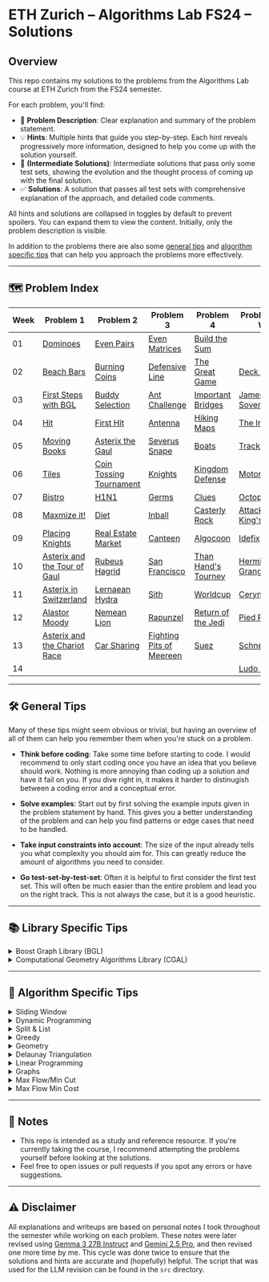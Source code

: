 # ETH Zurich – Algorithms Lab FS24 – Solutions

## Overview

This repo contains my solutions to the problems from the Algorithms Lab course at ETH Zurich from the FS24 semester.

For each problem, you'll find:

- 🧠 **Problem Description**: Clear explanation and summary of the problem statement.
- 💡 **Hints**: Multiple hints that guide you step-by-step. Each hint reveals progressively more information, designed to help you come up with the solution yourself.
- 🔄 **(Intermediate Solutions)**: Intermediate solutions that pass only some test sets, showing the evolution and the thought process of coming up with the final solution.
- ✅ **Solutions**: A solution that passes all test sets with comprehensive explanation of the approach, and detailed code comments.

All hints and solutions are collapsed in toggles by default to prevent spoilers. You can expand them to view the content. Initially, only the problem description is visible.

In addition to the problems there are also some [general tips](#-general-tips) and [algorithm specific tips](#-algorithm-specific-tips) that can help you approach the problems more effectively.

---

## 🗺️ Problem Index

| Week | Problem 1                                                            | Problem 2                                                  | Problem 3                                                    | Problem 4                                           | Problem of the Week                                          |
|------|----------------------------------------------------------------------|------------------------------------------------------------|------------------------------------------------------------- |-----------------------------------------------------|--------------------------------------------------------------|
| 01   | [Dominoes](Week_01/Dominoes)                                         | [Even Pairs](Week_01/Even_Pairs)                           | [Even Matrices](Week_01/Even_Matrices)                       | [Build the Sum](Week_01/Build_the_Sum)              |                                                              |
| 02   | [Beach Bars](Week_02/Beach_Bars)                                     | [Burning Coins](Week_02/Burning_Coins)                     | [Defensive Line](Week_02/Defensive_Line)                     | [The Great Game](Week_02/The_Great_Game)            | [Deck of Cards](Week_02/Deck_of_Cards)                       |
| 03   | [First Steps with BGL](Week_03/First_Steps_with_BGL)                 | [Buddy Selection](Week_03/Buddy_Selection)                 | [Ant Challenge](Week_03/Ant_Challenge)                       | [Important Bridges](Week_03/Important_Bridges)      | [James Bond's Sovereign](Week_03/James_Bond’s_Sovereign)     |
| 04   | [Hit](Week_04/Hit)                                                   | [First Hit](Week_04/First_Hit)                             | [Antenna](Week_04/Antenna)                                   | [Hiking Maps](Week_04/Hiking_Maps)                  | [The Iron Islands](Week_04/The_Iron_Islands)                 |
| 05   | [Moving Books](Week_05/Moving_Books)                                 | [Asterix the Gaul](Week_05/Asterix_the_Gaul)               | [Severus Snape](Week_05/Severus_Snape)                       | [Boats](Week_05/Boats)                              | [Tracking](Week_05/Tracking)                                 |
| 06   | [Tiles](Week_06/Tiles)                                               | [Coin Tossing Tournament](Week_06/Coin_Tossing_Tournament) | [Knights](Week_06/Knights)                                   | [Kingdom Defense](Week_06/Kingdom_Defense)          | [Motorcycles](Week_06/Motorcycles)                           |
| 07   | [Bistro](Week_07/Bistro)                                             | [H1N1](Week_07/H1N1)                                       | [Germs](Week_07/Germs)                                       | [Clues](Week_07/Clues)                              | [Octopussy](Week_07/Octopussy)                               |
| 08   | [Maxmize it!](Week_08/Maximize_it!)                                  | [Diet](Week_08/Diet)                                       | [Inball](Week_08/Inball)                                     | [Casterly Rock](Week_08/Casterly_Rock)              | [Attack on King's Landing](Week_08/Attack_on_King's_Landing) |
| 09   | [Placing Knights](Week_09/Placing_Knights)                           | [Real Estate Market](Week_09/Real_Estate_Market)           | [Canteen](Week_09/Canteen)                                   | [Algocoon](Week_09/Algocoon)                        | [Idefix](Week_09/Idefix)                                     |
| 10   | [Asterix and the Tour of Gaul](Week_10/Asterix_and_the_Tour_of_Gaul) | [Rubeus Hagrid](Week_10/Rubeus_Hagrid)                     | [San Francisco](Week_10/San_Francisco)                       | [Than Hand's Tourney](Week_10/The_Hand's_Tourney)   | [Hermione Granger](Week_10/Hermione_Granger)                 |
| 11   | [Asterix in Switzerland](Week_11/Asterix_in_Switzerland)             | [Lernaean Hydra](Week_11/Lernaean_Hydra)                  | [Sith](Week_11/Revenge_of_the_Sith)                          | [Worldcup](Week_11/World_Cup)                       | [Ceryneian Hind](Week_11/Ceryneian_Hind)                     |
| 12   | [Alastor Moody](Week_12/Alastor_Moody)                               | [Nemean Lion](Week_12/Nemean_Lion)                         | [Rapunzel](Week_12/Rapunzel)                                 | [Return of the Jedi](Week_12/Return_of_the_Jedi)    | [Pied Piper](Week_12/Pied_Piper)                             |
| 13   | [Asterix and the Chariot Race](Week_13/Asterix_and_the_Chariot_Race) | [Car Sharing](Week_13/Car_Sharing)                         | [Fighting Pits of Meereen](Week_13/Fighting_Pits_of_Meereen) | [Suez](Week_13/Suez)                                | [Schneewittchen](Week_13/Schneewittchen)                     |
| 14   |                                                                      |                                                            |                                                              |                                                     | [Ludo Bagman](Week_14/Ludo_Bagman)                           |

---

## 🛠️ General Tips

Many of these tips might seem obvious or trivial, but having an overview of all of them can help you remember them when you're stuck on a problem.

- **Think before coding**: Take some time before starting to code. I would recommend to only start coding once you have an idea that you believe should work. Nothing is more annoying than coding up a solution and have it fail on you. If you dive right in, it makes it harder to distinugish between a coding error and a conceptual error.

- **Solve examples**: Start out by first solving the example inputs given in the problem statement by hand. This gives you a better understanding of the problem and can help you find patterns or edge cases that need to be handled.

- **Take input constraints into account**: The size of the input already tells you what complexity you should aim for. This can greatly reduce the amount of algorithms you need to consider.

- **Go test-set-by-test-set**: Often it is helpful to first consider the first test set. This will often be much easier than the entire problem and lead you on the right track. This is not always the case, but it is a good heuristic.
---

## 📚 Library Specific Tips

<details>

<summary>Boost Graph Library (BGL)</summary>

- Boost can be very rough at first. Don't feel bad if you need to look at the solution for the actual code. Finding the correct algorithm/approach will be more important in the long run.

</details>

<details>

<summary>Computational Geometry Algorithms Library (CGAL)</summary>

- 

</details>

---

## 🧩 Algorithm Specific Tips

<details>

<summary>Sliding Window</summary>

- Whenever you need to maximize a contiguous segment you probably need to use a sliding window.

</details>

<details>

<summary>Dynamic Programming</summary>

- Begin by trying to formulate the recurrence relation. If you don't have it, there is no point in coding.

</details>

<details>

<summary>Split & List</summary>

</details>

<details>

<summary>Greedy</summary>

- If you want to try a greedy approach you will probably need to sort (part of) your input first to then choose greedily.

</details>

<details>

<summary>Geometry</summary>

</details>

<details>

<summary>Delaunay Triangulation</summary>

- As soon as the problem asks for some notion of distance or proximity, you will probably need to usea Delaunay Triangulation, as it is just super cheap to do.
- You often will want to store information at each vertex in the Delaunay Triangulation. Most elementary one would be its index to reference later. For this you can use the following setup (see code example provided in AlgoLab docs for more details).
```cpp
typedef std::size_t                                            Index;
typedef CGAL::Triangulation_vertex_base_with_info_2<Index,K>   Vb;
typedef CGAL::Triangulation_face_base_2<K>                     Fb;
typedef CGAL::Triangulation_data_structure_2<Vb,Fb>            Tds;
typedef CGAL::Delaunay_triangulation_2<K,Tds>                  Delaunay;

typedef std::tuple<Index,Index,K::FT> Edge;

typedef K::Point_2 Point;
typedef std::pair<Point,Index> IPoint;

...

Index idx = vertex->info();
```

</details>

<details>

<summary>Linear Programming</summary>

- If the problem asks you to "*round to the nearest integer*", it is probably a linear programming problem. This is a very ad-hoc tip, but you would be surprised how often this is the case.

- CGAL creates all intermediate variables, e.g. if you create variable 1000 but the previous highest you had was 100, all 900 variables in between are also created, greaetly impacting run time.

</details>

<details>

<summary>Graphs</summary>

</details>

<details>

<summary>Max Flow/Min Cut</summary>

</details>

<details>

<summary>Max Flow Min Cost</summary>

- In Max Flow Min Cut problems the intuitive way of modeling it often involves negative costs. This then works for the first few test sets, but for the last one you need to rescale it to be non-negative to use the faster, 

</details>

---

## 📝 Notes

- This repo is intended as a study and reference resource. If you're currently taking the course, I recommend attempting the problems yourself before looking at the solutions.
- Feel free to open issues or pull requests if you spot any errors or have suggestions.

---

## ⚠️ Disclaimer

All explanations and writeups are based on personal notes I took throughout the semester while working on each problem. These notes were later revised using [Gemma 3 27B Instruct](https://huggingface.co/google/gemma-3-27b-it) and [Gemini 2.5 Pro](https://deepmind.google/models/gemini/pro/), and then revised one more time by me. This cycle was done twice to ensure that the solutions and hints are accurate and (hopefully) helpful. The script that was used for the LLM revision can be found in the `src` directory.